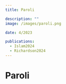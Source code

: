 ```yaml
---
title: Paroli

description: ""
image: /images/paroli.png

date: 4/2023

publications:
  - Islam2024
  - Richardson2024
---
```


# Paroli
